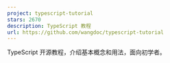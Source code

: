 ```yaml
---
project: typescript-tutorial
stars: 2670
description: TypeScript 教程
url: https://github.com/wangdoc/typescript-tutorial
---
```


TypeScript 开源教程，介绍基本概念和用法，面向初学者。
